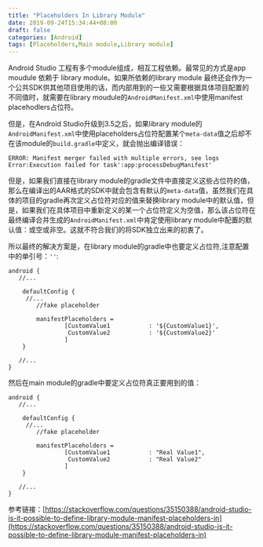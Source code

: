 ```yaml
---
title: "Placeholders In Library Module"
date: 2019-09-24T15:34:44+08:00
draft: false
categories: [Android]
tags: [Placeholders,Main module,Library module]
---
```


Android Studio 工程有多个module组成，相互工程依赖。最常见的方式是app moudule 依赖于 library module。如果所依赖的library module 最终还会作为一个公共SDK供其他项目使用的话，而内部用到的一些又需要根据具体项目配置的不同值时，就需要在library moudule的`AndroidManifest.xml`中使用manifest placehodlers占位符。

但是，在Android Studio升级到3.5之后，如果library module的`AndroidManifest.xml`中使用placeholders占位符配置某个`meta-data`值之后却不在该module的`build.gradle`中定义，就会抛出编译错误：

```
ERROR: Manifest merger failed with multiple errors, see logs
Error:Execution failed for task':app:processDebugManifest'

```

但是，如果我们直接在library module的gradle文件中直接定义这些占位符的值，那么在编译出的AAR格式的SDK中就会包含有默认的`meta-data`值，虽然我们在具体的项目的gradle再次定义占位符对应的值来替换library module中的默认值，但是，如果我们在具体项目中重新定义的某一个占位符定义为空值，那么该占位符在最终编译合并生成的`AndroidManifest.xml`中肯定使用library module中配置的默认值：或空或非空。这就不符合我们的将SDK独立出来的初衷了。

所以最终的解决方案是，在library module的gradle中也要定义占位符,注意配置中的单引号：`''`:

```shell
android {
   //...

    defaultConfig {
     //...
        //fake placeholder

        manifestPlaceholders =
                [CustomValue1           : '${CustomValue1}',
                 CustomValue2           : '${CustomValue2}'
                ]
    }

   //...
}
```

然后在main module的gradle中要定义占位符真正要用到的值：

```shell
android {
   //...

    defaultConfig {
     //...
        //fake placeholder

        manifestPlaceholders =
                [CustomValue1           : "Real Value1",
                 CustomValue2           : "Real Value2"
                ]
    }

   //...
}
```

 
 参考链接：[https://stackoverflow.com/questions/35150388/android-studio-is-it-possible-to-define-library-module-manifest-placeholders-in](https://stackoverflow.com/questions/35150388/android-studio-is-it-possible-to-define-library-module-manifest-placeholders-in)